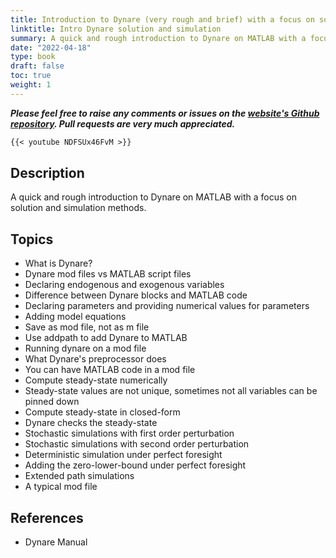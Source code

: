 ```yaml
---
title: Introduction to Dynare (very rough and brief) with a focus on solution and simulation methods
linktitle: Intro Dynare solution and simulation
summary: A quick and rough introduction to Dynare on MATLAB with a focus on solution and simulation methods.
date: "2022-04-18"
type: book
draft: false
toc: true
weight: 1
---
```

***Please feel free to raise any comments or issues on the [website's Github repository](https://github.com/wmutschl/mutschler.eu). Pull requests are very much appreciated.***

```md
{{< youtube NDFSUx46FvM >}}
```

## Description
A quick and rough introduction to Dynare on MATLAB with a focus on solution and simulation methods.

## Topics
- What is Dynare?
- Dynare mod files vs MATLAB script files
- Declaring endogenous and exogenous variables
- Difference between Dynare blocks and MATLAB code
- Declaring parameters and providing numerical values for parameters
- Adding model equations
- Save as mod file, not as m file
- Use addpath to add Dynare to MATLAB
- Running dynare on a mod file
- What Dynare's preprocessor does
- You can have MATLAB code in a mod file
- Compute steady-state numerically
- Steady-state values are not unique, sometimes not all variables can be pinned down
- Compute steady-state in closed-form
- Dynare checks the steady-state
- Stochastic simulations with first order perturbation
- Stochastic simulations with second order perturbation
- Deterministic simulation under perfect foresight
- Adding the zero-lower-bound under perfect foresight
- Extended path simulations
- A typical mod file

## References
- Dynare Manual